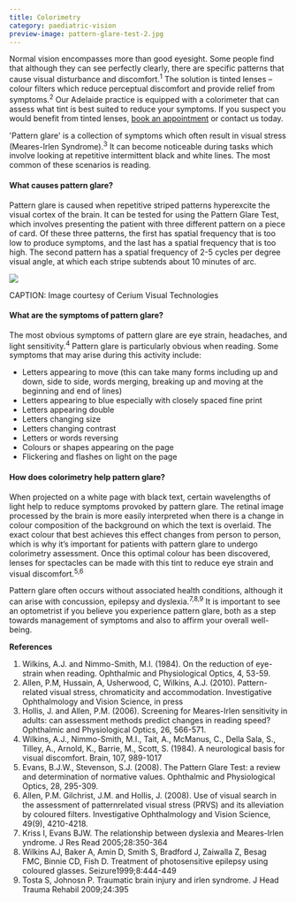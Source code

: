 ```yaml
---
title: Colorimetry
category: paediatric-vision
preview-image: pattern-glare-test-2.jpg
---
```


<div class="employee-heading">
<p>Normal vision encompasses more than good eyesight. Some people find that although they can see perfectly clearly, there are specific patterns that cause visual disturbance and discomfort.<sup>1</sup> The solution is tinted lenses – colour filters which reduce perceptual discomfort and provide relief from symptoms.<sup>2</sup> Our Adelaide practice is equipped with a colorimeter that can assess what tint is best suited to reduce your symptoms. If you suspect you would benefit from tinted lenses,  <a href="/what-we-do/eye-exam">book an appointment</a> or contact us today.</p>
</div> 

'Pattern glare' is a collection of symptoms which often result in visual stress (Meares-Irlen Syndrome).<sup>3</sup> It can become noticeable during tasks which involve looking at repetitive intermittent black and white lines. The most common of these scenarios is reading.

#### What causes pattern glare?

Pattern glare is caused when repetitive striped patterns hyperexcite the visual cortex of the brain. It can be tested for using the Pattern Glare Test, which involves presenting the patient with three different pattern on a piece of card. Of these three patterns, the first has spatial frequency that is too low to produce symptoms, and the last has a spatial frequency that is too high. The second pattern has a spatial frequency of 2-5 cycles per degree visual angle, at which each stripe subtends about 10 minutes of arc. 

![](/uploads/pattern-glare-test-2.jpg)

CAPTION: Image courtesy of Cerium Visual Technologies

#### What are the symptoms of pattern glare?

The most obvious symptoms of pattern glare are eye strain, headaches, and light sensitivity.<sup>4</sup> Pattern glare is particularly obvious when reading. Some symptoms that may arise during this activity include:
   * Letters appearing to move (this can take many forms including up and down, side to side, words merging, breaking up and moving at the beginning and end of lines)
   * Letters appearing to blue especially with closely spaced fine print
   * Letters appearing double
   * Letters changing size
   * Letters changing contrast
   * Letters or words reversing
   * Colours or shapes appearing on the page
   * Flickering and flashes on light on the page

#### How does colorimetry help pattern glare?

When projected on a white page with black text, certain wavelengths of light help to reduce symptoms provoked by pattern glare. The retinal image processed by the brain is more easily interpreted when there is a change in colour composition of the background on which the text is overlaid. The exact colour that best achieves this effect changes from person to person, which is why it’s important for patients with pattern glare to undergo colorimetry assessment. Once this optimal colour has been discovered, lenses for spectacles can be made with this tint to reduce eye strain and visual discomfort.<sup>5,6</sup>

Pattern glare often occurs without associated health conditions, although it can arise with concussion, epilepsy and dyslexia.<sup>7,8,9</sup> It is important to see an optometrist if you believe you experience pattern glare, both as a step towards management of symptoms and also to affirm your overall well-being. 

<b>References</b>

1.	Wilkins, A.J. and Nimmo-Smith, M.I. (1984). On the reduction of eye-strain when reading. Ophthalmic and Physiological Optics, 4, 53-59.
2. 	Allen, P.M, Hussain, A, Usherwood, C, Wilkins, A.J. (2010). Pattern-related visual stress, chromaticity and accommodation. Investigative Ophthalmology and Vision Science, in press
3.	Hollis, J. and Allen, P.M. (2006). Screening for Meares-Irlen sensitivity in adults: can assessment methods predict changes in reading speed? Ophthalmic and Physiological Optics, 26, 566-571. 
4. 	Wilkins, A.J., Nimmo-Smith, M.I., Tait, A., McManus, C., Della Sala, S., Tilley, A., Arnold, K., Barrie, M., Scott, S. (1984). A neurological basis for visual discomfort. Brain, 107, 989-1017
5.	Evans, B.J.W., Stevenson, S.J. (2008). The Pattern Glare Test: a review and determination of normative values. Ophthalmic and Physiological Optics, 28, 295-309. 
6.	Allen, P.M. Gilchrist, J.M. and Hollis, J. (2008). Use of visual search in the assessment of patternrelated visual stress (PRVS) and its alleviation by coloured filters. Investigative Ophthalmology and Vision Science, 49(9), 4210-4218. 
7. Kriss I, Evans BJW. The relationship between dyslexia and Meares-Irlen yndrome. J Res Read 2005;28:350-364
8. Wilkins AJ, Baker A, Amin D, Smith S, Bradford J, Zaiwalla Z, Besag FMC, Binnie CD, Fish D. Treatment of photosensitive epilepsy using coloured glasses. Seizure1999;8:444-449
9. Tosta S, Johnosn P. Traumatic brain injury and irlen syndrome. J Head Trauma Rehabil 2009;24:395
